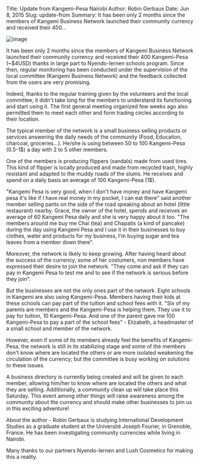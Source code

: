 Title: Update from Kangemi-Pesa Nairobi
Author: Robin Gerbaux
Date: Jun 8, 2015
Slug: update-from
Summary: It has been only 2 months since the members of Kangemi Business Network launched their community currency and received their 400...

![image](/images/blog/update-from1.webp)

It has been only 2 months since the members of Kangemi Business Network
launched their community currency and received their 400 Kangemi-Pesa
(~$4USD) thanks in large part to Nyendo-lernen schools program. Since
then, regular monitoring has been conducted under the supervision of the
local committee (Kangemi Business Network) and the feedback collected
from the users are very promising.

Indeed, thanks to the regular training given by the volunteers and the
local committee, it didn't take long for the members to understand its
functioning and start using it. The first general meeting organized few
weeks ago also permitted them to meet each other and form trading
circles according to their location.

The typical member of the network is a small business selling products
or services answering the daily needs of the community (Food, Education,
charcoal, groceries...). He/she is using between 50 to 100 Kangemi-Pesa
(0.5-1$) a day with 2 to 5 other members.

One of the members is producing flippers (sandals) made from used tires.
This kind of flipper is locally produced and made from recycled trash,
highly resistant and adapted to the muddy roads of the slums. He
receives and spend on a daily basis an average of 100 Kangemi-Pesa
(1$).

"Kangemi Pesa is very good, when I don't have money and have Kangemi
pesa it's like if I have real money in my pocket, I can eat there" said
another member selling pants on the side of the road speaking about an
hotel (little restaurant) nearby. Grace, the owner of the hotel, spends
and receives an average of 60 Kangemi Pesa daily and she is very happy
about it too. "The members around me buy me Chai (tea) and Chapatis (a
kind of pancake) during the day using Kangemi Pesa and I use it in their
businesses to buy clothes, water and products for my business, I'm
buying sugar and tea leaves from a member down there".

Moreover, the network is likely to keep growing. After having heard
about the success of the currency, some of her costumers, non members
have expressed their desire to join the network. "They come and ask if
they can pay in Kangemi Pesa to test me and to see if the network is
serious before they join".

But the businesses are not the only ones part of the network. Eight
schools in Kangemi are also using Kangemi-Pesa. Members having their
kids at these schools can pay part of the tuition and school fees with
it. "Six of my parents are members and the Kangemi-Pesa is helping them.
They use it to pay for tuition, 10 Kangemi-Pesa. And one of the parent
gave me 100 Kangemi-Pesa to pay a part of the school fees" - Elizabeth,
a headmaster of a small school and member of the network.

However, even if some of its members already feel the benefits of
Kangemi-Pesa, the network is still in its stabilizing stage and some of
the members don't know where are located the others or are more isolated
weakening the circulation of the currency; but the committee is busy
working on solutions to these issues.

A business directory is currently being created and will be given to
each member, allowing him/her to know where are located the others and
what they are selling. Additionally, a community clean up will take
place this Saturday. This event among other things will raise awareness
among the community about the currency and should make other businesses
to join us in this exciting adventure!

About the author - Robin Gerbaux is studying International Development
Studies as a graduate student at the Université Joseph Fourier, in
Grenoble, France. He has been investigating community currencies while
living in Nairobi.

Many thanks to our partners Nyendo-lernen and Lush Cosmetics for making
this a reality.
